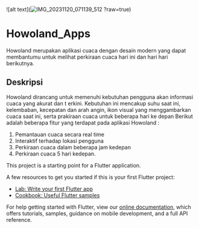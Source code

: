 ![alt text](![IMG_20231120_071139_512](https://github.com/tarisyanashwa/Howoland-Apps/assets/151711424/f7a2ba9e-4a78-4270-ac9a-faa1760c9875)
?raw=true)

# Howoland_Apps

Howoland merupakan aplikasi cuaca dengan desain modern yang dapat membantumu untuk melihat perkiraan cuaca hari ini dan hari hari berikutnya.

## Deskripsi

Howoland dirancang untuk memenuhi kebutuhan pengguna akan informasi cuaca yang akurat dan t
erkini. Kebutuhan ini mencakup suhu saat ini, kelembaban, kecepatan dan arah angin, ikon visual yang menggambarkan cuaca saat ini, serta prakiraan cuaca untuk beberapa hari ke depan
Berikut adalah beberapa fitur yang terdapat pada aplikasi Howoland :
1. Pemantauan cuaca secara real time
2. Interaktif terhadap lokasi pengguna
3. Perkiraan cuaca dalam beberapa jam kedepan
4. Perkiraan cuaca 5 hari kedepan.

This project is a starting point for a Flutter application.

A few resources to get you started if this is your first Flutter project:

- [Lab: Write your first Flutter app](https://flutter.dev/docs/get-started/codelab)
- [Cookbook: Useful Flutter samples](https://flutter.dev/docs/cookbook)

For help getting started with Flutter, view our
[online documentation](https://flutter.dev/docs), which offers tutorials,
samples, guidance on mobile development, and a full API reference.
